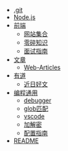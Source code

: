 <!-- docs/_sidebar.md created by koko-docsify_sidebarTool -->

- [.git](.git/README.md)
- [Node.js](Node.js/README.md)
- [前端](前端/README.md)
  - [网站集合](前端/网站集合.md)
  - [零碎知识](前端/零碎知识.md)
  - [面试指南](前端/面试指南.md)
- [文章](文章/README.md)
  - [Web-Articles](文章/Web-Articles.md)
- [有道](有道/README.md)
  - [近日好文](有道/近日好文.md)
- [编程通用](编程通用/README.md)
  - [debugger](编程通用/debugger.md)
  - [glob匹配](编程通用/glob匹配.md)
  - [vscode](编程通用/vscode.md)
  - [加解密](编程通用/加解密.md)
  - [配置指南](编程通用/配置指南.md)
- [README](README.md)
 